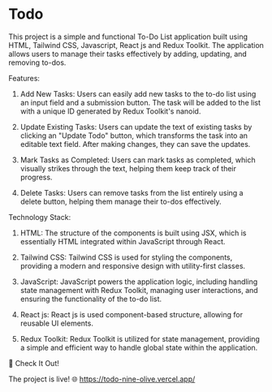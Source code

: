 # Todo

This project is a simple and functional To-Do List application built using HTML, Tailwind CSS, Javascript, React js and Redux Toolkit. The application allows users to manage their tasks effectively by adding, updating, and removing to-dos.

Features:

1. Add New Tasks: Users can easily add new tasks to the to-do list using an input field and a submission button. The task will be added to the list with a unique ID generated by Redux Toolkit's nanoid.

2. Update Existing Tasks: Users can update the text of existing tasks by clicking an "Update Todo" button, which transforms the task into an editable text field. After making changes, they can save the updates.

3. Mark Tasks as Completed: Users can mark tasks as completed, which visually strikes through the text, helping them keep track of their progress.

4. Delete Tasks: Users can remove tasks from the list entirely using a delete button, helping them manage their to-dos effectively.

Technology Stack:

1. HTML: The structure of the components is built using JSX, which is essentially HTML integrated within JavaScript through React.

2. Tailwind CSS: Tailwind CSS is used for styling the components, providing a modern and responsive design with utility-first classes.

3. JavaScript: JavaScript powers the application logic, including handling state management with Redux Toolkit, managing user interactions, and ensuring the functionality of the to-do list.

4. React js: React js is used component-based structure, allowing for reusable UI elements.

5. Redux Toolkit: Redux Toolkit is utilized for state management, providing a simple and efficient way to handle global state within the application.

🔗 Check It Out!

The project is live! 🌐 https://todo-nine-olive.vercel.app/
